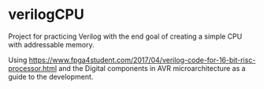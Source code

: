 # verilogCPU
Project for practicing Verilog with the end goal of creating a simple CPU with addressable memory.

Using https://www.fpga4student.com/2017/04/verilog-code-for-16-bit-risc-processor.html and the Digital components in AVR microarchitecture as a guide to the development. 